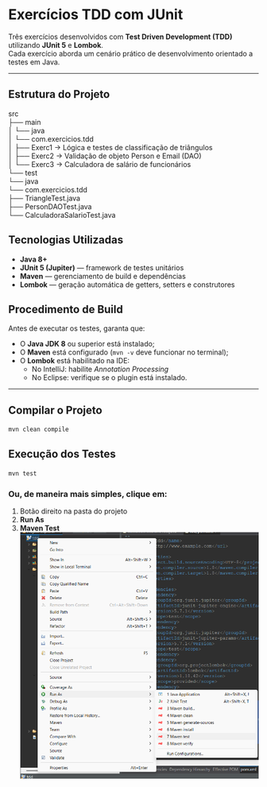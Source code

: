 # Exercícios TDD com JUnit

Três exercícios desenvolvidos com **Test Driven Development (TDD)** utilizando **JUnit 5** e **Lombok**.  
Cada exercício aborda um cenário prático de desenvolvimento orientado a testes em Java.

---

## Estrutura do Projeto

src <br/>
├── main <br/>
│ └── java <br/>
│ └── com.exercicios.tdd <br/>
│ ├── Exerc1 → Lógica e testes de classificação de triângulos <br/>
│ ├── Exerc2 → Validação de objeto Person e Email (DAO) <br/>
│ └── Exerc3 → Calculadora de salário de funcionários <br/>
└── test <br/>
└── java <br/>
└── com.exercicios.tdd <br/>
├── TriangleTest.java <br/>
├── PersonDAOTest.java <br/>
└── CalculadoraSalarioTest.java <br/>

## Tecnologias Utilizadas

- **Java 8+**
- **JUnit 5 (Jupiter)** — framework de testes unitários  
- **Maven** — gerenciamento de build e dependências  
- **Lombok** — geração automática de getters, setters e construtores  

## Procedimento de Build

Antes de executar os testes, garanta que:

- O **Java JDK 8** ou superior está instalado;
- O **Maven** está configurado (`mvn -v` deve funcionar no terminal);
- O **Lombok** está habilitado na IDE:  
  - No IntelliJ: habilite *Annotation Processing*  
  - No Eclipse: verifique se o plugin está instalado.

---

## Compilar o Projeto

```bash
mvn clean compile
```

## Execução dos Testes
```bash
mvn test
```

### Ou, de maneira mais simples, clique em:

1. Botão direito na pasta do projeto  
2. **Run As**  
3. **Maven Test** <br/>
![alt text](image.png)





